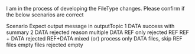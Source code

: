 I am in the process of developing the FileType changes. Please confirm if the below scenarios are correct

Scenario	Expect output message in outputTopic
1 DATA	success with summary
2 DATA	rejected reason multiple DATA
REF only	rejected REF
REF + DATA	rejected REF+DATA mixed (or) process only DATA files, skip REF files
empty files	rejected empty
